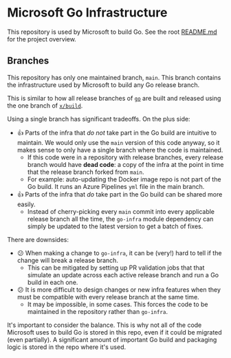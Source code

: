 # Microsoft Go Infrastructure

This repository is used by Microsoft to build Go. See the root
[README.md](../README.md) for the project overview.

## Branches

This repository has only one maintained branch, `main`. This branch contains the
infrastructure used by Microsoft to build any Go release branch.

This is similar to how all release branches of
[`go`](https://go.googlesource.com/go/) are built and released using the one
branch of [`x/build`](https://go.googlesource.com/build/).

Using a single branch has significant tradeoffs. On the plus side:

* :+1: Parts of the infra that *do not* take part in the Go build are intuitive
  to maintain. We would only use the `main` version of this code anyway, so it
  makes sense to only have a single branch where the code is maintained.
  * If this code were in a repository with release branches, every release
    branch would have **dead code**: a copy of the infra at the point in time
    that the release branch forked from `main`.
  * For example: auto-updating the Docker image repo is not part of the Go
    build. It runs an Azure Pipelines `yml` file in the main branch.
* :+1: Parts of the infra that *do* take part in the Go build can be shared more
  easily.
  * Instead of cherry-picking every `main` commit into every applicable release
    branch all the time, the `go-infra` module dependency can simply be updated
    to the latest version to get a batch of fixes.

There are downsides:

* :confused: When making a change to `go-infra`, it can be (very!) hard to tell
  if the change will break a release branch.
  * This can be mitigated by setting up PR validation jobs that that simulate an
    update across each active release branch and run a Go build in each one.
* :confused: It is more difficult to design changes or new infra features when
  they must be compatible with every release branch at the same time.
  * It may be impossible, in some cases. This forces the code to be maintained
    in the repository rather than `go-infra`.

It's important to consider the balance. This is why not all of the code
Microsoft uses to build Go is stored in this repo, even if it could be migrated
(even partially). A significant amount of important Go build and packaging logic
is stored in the repo where it's used.
